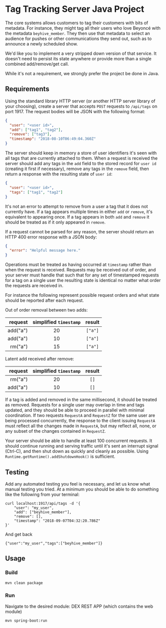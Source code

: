 Tag Tracking Server Java Project
================================

The core systems allows customers to tag their customers with bits of metadata. For instance, they might tag all their users who love Beyoncé with the metadata  `beyhive_member`. They then use that metadata to select an audience for pushes or other communications they send out, such as to announce a newly scheduled show.

We'd like you to implement a very stripped down version of that service. It doesn't need to persist its state anywhere or provide more than a single combined add/remove/get call.

While it's not a requirement, we strongly prefer the project be done in Java.


Requirements
------------

Using the standard library HTTP server (or another HTTP server library of your choosing), create a server that accepts `POST` requests to `/api/tags` on port 1917. The request bodies will be JSON with the following format:

```json
{
  "user": "<user id>",
  "add": ["tag1", "tag2"],
  "remove": ["tag3"],
  "timestamp": "2018-08-10T06:49:04.360Z"
}
```

The server should keep in memory a store of user identifiers it's seen with all tags that are currently attached to them. When a request is received the server should add any tags in the `add` field to the stored record for `user id` (creating it first if necessary), remove any tags in the `remove` field, then return a response with the resulting state of `user id`:

```json
{
  "user": "<user id>",
  "tags": ["tag1", "tag2"]
}
```  

It's not an error to attempt to remove from a user a tag that it does not currently have. If a tag  appears multiple times in either `add` or `remove`, it's equivalent to appearing once. If a tag appears in both `add` and `remove` it should be treated as if it only appeared in `remove`.

If a request cannot be parsed for any reason, the server should return an HTTP 400 error response with a JSON body:

```json
{
  "error": "Helpful message here."
}
```

Operations must be treated as having occurred at `timestamp` rather than when the request is received. Requests may be received out of order, and your server must handle that such that for any set of timestamped requests for a tag on a single user the resulting state is identical no matter what order the requests are received in.

For instance the following represent possible request orders and what state should be reported after each request.

Out of order removal between two adds:

| request  | simplified `timestamp` | result  |
|---------:|:----------------------:|:-------:|
| add("a") | 20                     | `["a"]` |
| add("a") | 10                     | `["a"]` |
| rm("a")  | 15                     | `["a"]` |


Latent add received after remove:

| request  | simplified `timestamp` | result |
|---------:|:----------------------:|:------:|
| rm("a")  | 20                     | `[]`   |
| add("a") | 10                     | `[]`   |

If a tag is added and removed in the same millisecond, it should be treated as removed. Requests for a single user may overlap in time and tags updated, and they should be able to proceed in parallel with minimal coordination. If two requests `RequestA` and `RequestZ` for the same user are being processed concurrently, the response to the client issuing `RequestA` must reflect all the changes made in `RequestA`, but may reflect all,  none, or any subset of the changes contained in `RequestZ`.

Your server should be able to handle at least 100 concurrent requests. It should continue running and serving traffic until it's sent an interrupt signal (Ctrl-C), and then shut down as quickly and cleanly as possible. Using `Runtime.getRuntime().addShutdownHook()` is sufficient.


Testing
-------

Add any automated testing you feel is necessary, and let us know what manual testing you tried. At a minimum you should be able to do something like the following from your terminal:

```
curl localhost:1917/api/tags -d '{
	"user": "my_user",
	"add": ["beyhive_member"],
	"remove": [],
	"timestamp": "2018-09-07T04:32:20.786Z"
}'
```

And get back

```
{"user":"my_user","tags":["beyhive_member"]}
```


## Usage

### Build

```Bash
mvn clean package
```

### Run

Navigate to the desired module: DEX REST APP (which contains the web module)

```Bash
mvn spring-boot:run
```

